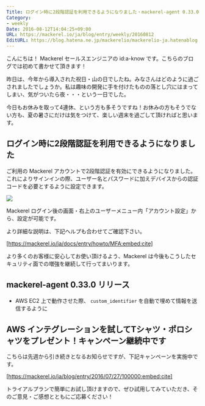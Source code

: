```yaml
---
Title: ログイン時に2段階認証を利用できるようになりました・mackerel-agent 0.33.0 リリース
Category:
- weekly
Date: 2016-08-12T14:04:25+09:00
URL: https://mackerel.io/ja/blog/entry/weekly/20160812
EditURL: https://blog.hatena.ne.jp/mackerelio/mackerelio-ja.hatenablog.mackerel.io/atom/entry/10328749687178750056
---
```


こんにちは！ Mackerel セールスエンジニアの id:a-know です。こちらのブログでは初めて書かせて頂きます！

昨日は、今年から導入された祝日・山の日でしたね。みなさんはどのように過ごされましたでしょうか。私は趣味の開発に手を付けたものの落とし穴にはまってしまい、気がついたら夜・・・という一日でした。

今日もお休みを取って4連休、という方も多そうですね！お休みの方もそうでない方も、夏の暑さにだけは気をつけて、楽しい週末を過ごして頂ければと思います。


## ログイン時に2段階認証を利用できるようになりました

ご利用の Mackerel アカウントで2段階認証を有効にできるようになりました。これによりサインインの際、ユーザー名とパスワードに加えデバイスからの認証コードを必要とするように設定できます。


![](https://cdn-ak.f.st-hatena.com/images/fotolife/m/mackerelio/20160812/20160812112707.png)


Mackerel ログイン後の画面・右上のユーザーメニュー内「アカウント設定」から、設定が可能です。


より詳細な説明は、下記ヘルプも合わせてご確認下さい。



[https://mackerel.io/ja/docs/entry/howto/MFA:embed:cite]



より多くのお客様に安心してお使い頂けるよう、Mackerel は今後もこうしたセキュリティ面での増強を継続して行ってまいります。


## mackerel-agent 0.33.0 リリース

* AWS EC2 上で動作させた際、 `custom_identifier` を自動で埋めて情報を送信するように


## AWS インテグレーションを試してTシャツ・ポロシャツをプレゼント！キャンペーン継続中です

こちらは先週から引き続きとなるお知らせですが、下記キャンペーンを実施中です。

[https://mackerel.io/ja/blog/entry/2016/07/27/100000:embed:cite]

トライアルプランで簡単にお試し頂けますので、ぜひ試用してみていただき、そのご意見・ご感想とともにご応募ください！

